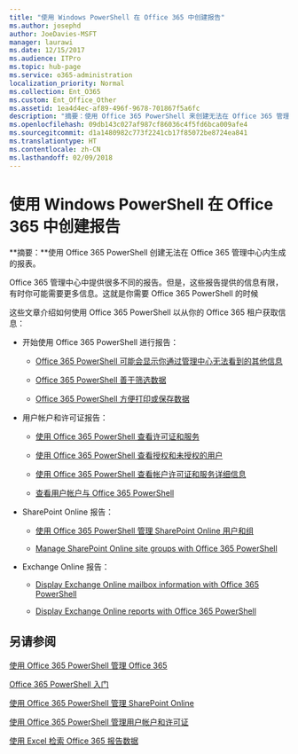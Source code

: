 ```yaml
---
title: "使用 Windows PowerShell 在 Office 365 中创建报告"
ms.author: josephd
author: JoeDavies-MSFT
manager: laurawi
ms.date: 12/15/2017
ms.audience: ITPro
ms.topic: hub-page
ms.service: o365-administration
localization_priority: Normal
ms.collection: Ent_O365
ms.custom: Ent_Office_Other
ms.assetid: 1ea4d4ec-af89-496f-9678-701867f5a6fc
description: "摘要：使用 Office 365 PowerShell 来创建无法在 Office 365 管理中心生成的报告。"
ms.openlocfilehash: 09db143c027af987cf86036c4f5fd6bca009afe4
ms.sourcegitcommit: d1a1480982c773f2241cb17f85072be8724ea841
ms.translationtype: HT
ms.contentlocale: zh-CN
ms.lasthandoff: 02/09/2018
---
```

# <a name="use-windows-powershell-to-create-reports-in-office-365"></a>使用 Windows PowerShell 在 Office 365 中创建报告

 **摘要：**使用 Office 365 PowerShell 创建无法在 Office 365 管理中心内生成的报表。
  
Office 365 管理中心中提供很多不同的报告。但是，这些报告提供的信息有限，有时你可能需要更多信息。这就是你需要 Office 365 PowerShell 的时候
  
这些文章介绍如何使用 Office 365 PowerShell 以从你的 Office 365 租户获取信息：
  
- 开始使用 Office 365 PowerShell 进行报告：
    
  - [Office 365 PowerShell 可能会显示你通过管理中心无法看到的其他信息](https://technet.microsoft.com/library/dn568034.aspx#reveal)
    
  - [Office 365 PowerShell 善于筛选数据](https://technet.microsoft.com/library/dn568034.aspx#filter)
    
  - [Office 365 PowerShell 方便打印或保存数据](https://technet.microsoft.com/library/dn568034.aspx#printsave)
    
- 用户帐户和许可证报告：
    
  - [使用 Office 365 PowerShell 查看许可证和服务](view-licenses-and-services-with-office-365-powershell.md)
    
  - [使用 Office 365 PowerShell 查看授权和未授权的用户](view-licensed-and-unlicensed-users-with-office-365-powershell.md)
    
  - [使用 Office 365 PowerShell 查看帐户许可证和服务详细信息](view-account-license-and-service-details-with-office-365-powershell.md)
    
  - [查看用户帐户与 Office 365 PowerShell](view-user-accounts-with-office-365-powershell.md)
    
- SharePoint Online 报告：
    
  - [使用 Office 365 PowerShell 管理 SharePoint Online 用户和组](http://technet.microsoft.com/library/9680af2e-a965-4e62-92ee-da72105c7800.aspx)
    
  - [Manage SharePoint Online site groups with Office 365 PowerShell](http://technet.microsoft.com/library/122f4099-c78d-4cce-bab0-4343b04596ae.aspx)
    
- Exchange Online 报告：
    
  - [Display Exchange Online mailbox information with Office 365 PowerShell](http://technet.microsoft.com/library/13843002-56ca-4b75-81c5-84386522b01b.aspx)
    
  - [Display Exchange Online reports with Office 365 PowerShell](http://technet.microsoft.com/library/4873a063-9fc4-4ed9-826a-6e935fef61d4.aspx)
    
## <a name="see-also"></a>另请参阅

#### 

[使用 Office 365 PowerShell 管理 Office 365](manage-office-365-with-office-365-powershell.md)
  
[Office 365 PowerShell 入门](getting-started-with-office-365-powershell.md)
  
[使用 Office 365 PowerShell 管理 SharePoint Online](manage-sharepoint-online-with-office-365-powershell.md)
  
[使用 Office 365 PowerShell 管理用户帐户和许可证](manage-user-accounts-and-licenses-with-office-365-powershell.md)
  
[使用 Excel 检索 Office 365 报告数据](using-excel-to-retrieve-office-365-reporting-data.md)

